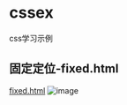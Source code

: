 # cssex
css学习示例
## 固定定位-fixed.html
[fixed.html](https://github.com/pmzssc/cssex/blob/master/fixed.html)
![image](http://7qn8gq.com1.z0.glb.clouddn.com/fixed.png)
